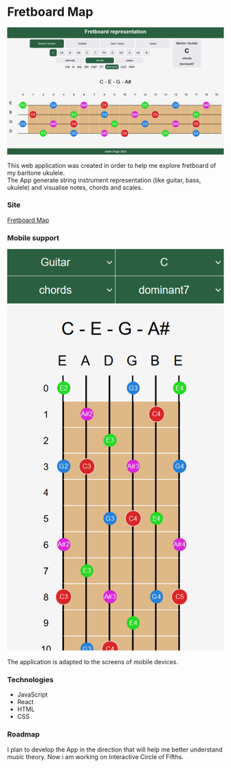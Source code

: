 # Fretboard Map

![Fretboard map main view](./public/fretboard-map-App.png)

This web application was created in order to help me explore fretboard of my baritone ukulele.  
The App generate string instrument representation (like guitar, bass, ukulele) and visualise notes, chords and scales.<br>

### Site

[Fretboard Map](https://fretboard-map.web.app/)
<br>


### Mobile support

![Fretboard map mobile view](./public/Fretboard-map-App-mobile.png)

The application is adapted to the screens of mobile devices.<br>

### Technologies

- JavaScript
- React
- HTML
- CSS

### Roadmap

I plan to develop the App in the direction that will help me better understand music theory.
Now i am working on Interactive Circle of Fifths.<br>